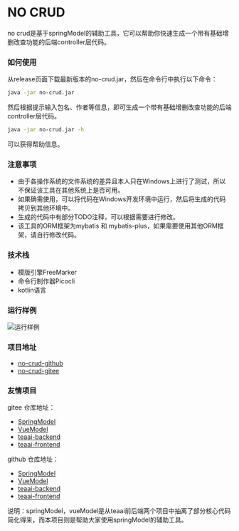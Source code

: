 # NO CRUD

no crud是基于springModel的辅助工具，它可以帮助你快速生成一个带有基础增删改查功能的后端controller层代码。

### 如何使用

从release页面下载最新版本的no-crud.jar，然后在命令行中执行以下命令：

```bash
java -jar no-crud.jar
```

然后根据提示输入包名、作者等信息，即可生成一个带有基础增删改查功能的后端controller层代码。

```bash
java -jar no-crud.jar -h
```

可以获得帮助信息。

### 注意事项

- 由于各操作系统的文件系统的差异且本人只在Windows上进行了测试，所以不保证该工具在其他系统上是否可用。
- 如果确需使用，可以将代码在Windows开发环境中运行，然后将生成的代码拷贝到其他环境中。
- 生成的代码中有部分TODO注释，可以根据需要进行修改。
- 该工具的ORM框架为mybatis 和 mybatis-plus，如果需要使用其他ORM框架，请自行修改代码。

### 技术栈

- 模版引擎FreeMarker
- 命令行制作器Picocli
- kotlin语言

### 运行样例

![运行样例](https://2f7171c5.cloudflare-imgbed-bo7.pages.dev/file/1729774833154_Snipaste_2024-10-24_20-59-27.png)

### 项目地址

- [no-crud-github](https://github.com/ColaBlack/no-crud)
- [no-crud-gitee](https://gitee.com/ColaBlack/no-crud)

### 友情项目

gitee 仓库地址：
- [SpringModel](https://gitee.com/colablack/spring-model)
- [VueModel](https://gitee.com/colablack/vue-model)
- [teaai-backend](https://gitee.com/colablack/teaai-backend)
- [teaai-frontend](https://gitee.com/colablack/teaai-frontend)

github 仓库地址：
- [SpringModel](https://github.com/ColaBlack/spring-model)
- [VueModel](https://github.com/ColaBlack/vue-model)
- [teaai-backend](https://github.com/ColaBlack/teaai-backend)
- [teaai-frontend](https://github.com/ColaBlack/teaai-frontend)

说明：springModel，vueModel是从teaai前后端两个项目中抽离了部分核心代码简化得来，而本项目则是帮助大家使用springModel的辅助工具。